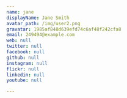 ```yaml
---
name: jane
displayName: Jane Smith
avatar_path: /img/user2.png
gravatar: 1985af848d639efd74c6af48f242cfa8
email: 249494@example.com
web: null
twitter: null
facebook: null
github: null
instagram: null
flickr: null
linkedin: null
youtube: null

---
```





